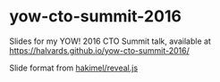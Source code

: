 # yow-cto-summit-2016

Slides for my YOW! 2016 CTO Summit talk, available at <https://halvards.github.io/yow-cto-summit-2016/>

Slide format from [hakimel/reveal.js](http://lab.hakim.se/reveal-js/)
